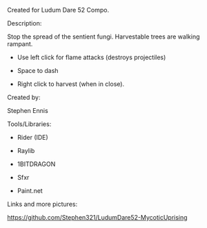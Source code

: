 Created for Ludum Dare 52 Compo.

Description:

​Stop the spread of the sentient fungi. Harvestable trees are walking rampant.

- Use left click for flame attacks (destroys projectiles)

- Space to dash

- Right click to harvest (when in close).

Created by:

Stephen Ennis

Tools/Libraries:

- Rider (IDE)

- Raylib

- 1BITDRAGON

- Sfxr

- Paint.net

Links and more pictures:


​​https://github.com/Stephen321/LudumDare52-MycoticUprising
